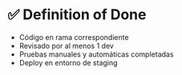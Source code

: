 # ✅ Definition of Done

- Código en rama correspondiente
- Revisado por al menos 1 dev
- Pruebas manuales y automáticas completadas
- Deploy en entorno de staging
